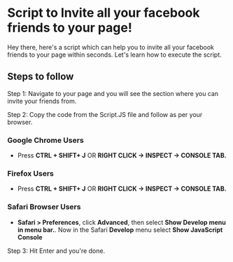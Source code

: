 ﻿# Script to Invite all your facebook friends to your page!

Hey there, here's a script which can help you to invite all your facebook friends to your page within seconds. Let's learn how to execute the script. 


## Steps to follow

Step 1: Navigate to your page and you will see the section where you can invite your friends from.

Step 2: Copy the code from the Script.JS file and follow as per your browser.

### Google Chrome Users
- Press **CTRL + SHIFT+ J** OR **RIGHT CLICK -> INSPECT -> CONSOLE TAB.**
### Firefox Users
- Press **CTRL + SHIFT+ J** OR **RIGHT CLICK -> INSPECT -> CONSOLE TAB.**
### Safari Browser Users
- **Safari > Preferences**, click **Advanced**, then select **Show Develop menu in menu bar.**. Now in the Safari **Develop** menu select **Show JavaScript Console**

Step 3: Hit Enter and you're done.
